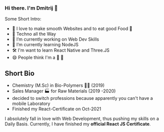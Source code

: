 ### Hi there. I'm Dmitrij 👋

Some Short Intro: 

- :sparkler: I love to make smooth Websites and to eat good Food :pretzel: 
- 🎵 Techno all the Way
- 🔭 I’m currently working on Web Dev Skills
- 🌱 I’m currently learning NodeJS
-  :hammer_and_wrench: I'm want to learn React Native and Three.JS
- 😄 People think I'm a :bear: :honey_pot:


## Short Bio 

 - Chemistry (M.Sc) in Bio-Polymers 👨‍🔬 (2019)
 - Sales Manager 🏭 for Raw Materials (2019 -2020)
 - decided to switch professions because apparently you can't have a mobile Laboratory
 - Finished my React-Certificate on Oct-2021
 

I absolutely fall in love with Web Development, thus pushing my skills on a Daily Basis. Currently, I have finished my **official React JS Certificate**.

